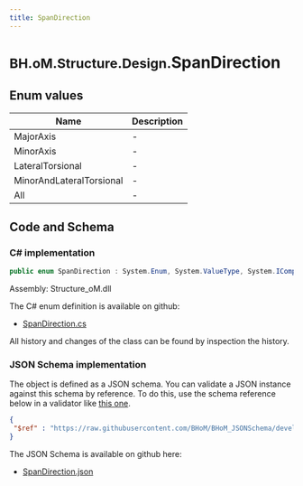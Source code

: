 ```yaml
---
title: SpanDirection
---
```


# <small>BH.oM.Structure.Design.</small>**SpanDirection**



## Enum values

| Name            | Description                                                    |
|-----------------|----------------------------------------------------------------|
| MajorAxis |  -  |
| MinorAxis |  -  |
| LateralTorsional |  -  |
| MinorAndLateralTorsional |  -  |
| All |  -  |


## Code and Schema

### C# implementation

``` C# title="C#"
public enum SpanDirection : System.Enum, System.ValueType, System.IComparable, System.ISpanFormattable, System.IFormattable, System.IConvertible
```

Assembly: Structure_oM.dll

The C# enum definition is available on github:

- [SpanDirection.cs](https://github.com/BHoM/BHoM/blob/develop/Structure_oM/Design\SpanDirection.cs)

All history and changes of the class can be found by inspection the history.
### JSON Schema implementation

The object is defined as a JSON schema. You can validate a JSON instance against this schema by reference. To do this, use the schema reference below in a validator like [this one](https://www.jsonschemavalidator.net/).

``` json title="JSON Schema"
{
 "$ref" : "https://raw.githubusercontent.com/BHoM/BHoM_JSONSchema/develop/Structure_oM/Design/SpanDirection.json"
}
```

The JSON Schema is available on github here:

- [SpanDirection.json](https://github.com/BHoM/BHoM_JSONSchema/blob/develop/Structure_oM/Design/SpanDirection.json)
